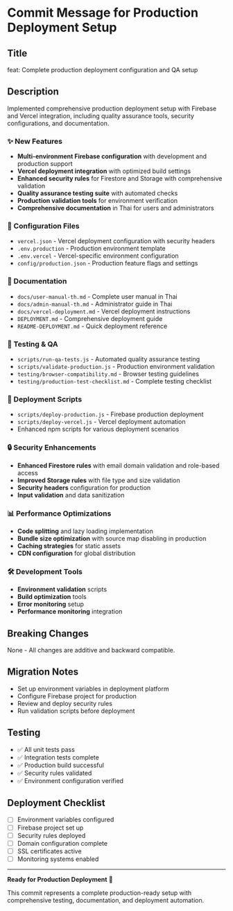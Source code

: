 # Commit Message for Production Deployment Setup

## Title
feat: Complete production deployment configuration and QA setup

## Description
Implemented comprehensive production deployment setup with Firebase and Vercel integration, including quality assurance tools, security configurations, and documentation.

### ✨ New Features
- **Multi-environment Firebase configuration** with development and production support
- **Vercel deployment integration** with optimized build settings
- **Enhanced security rules** for Firestore and Storage with comprehensive validation
- **Quality assurance testing suite** with automated checks
- **Production validation tools** for environment verification
- **Comprehensive documentation** in Thai for users and administrators

### 🔧 Configuration Files
- `vercel.json` - Vercel deployment configuration with security headers
- `.env.production` - Production environment template
- `.env.vercel` - Vercel-specific environment configuration
- `config/production.json` - Production feature flags and settings

### 📝 Documentation
- `docs/user-manual-th.md` - Complete user manual in Thai
- `docs/admin-manual-th.md` - Administrator guide in Thai
- `docs/vercel-deployment.md` - Vercel deployment instructions
- `DEPLOYMENT.md` - Comprehensive deployment guide
- `README-DEPLOYMENT.md` - Quick deployment reference

### 🧪 Testing & QA
- `scripts/run-qa-tests.js` - Automated quality assurance testing
- `scripts/validate-production.js` - Production environment validation
- `testing/browser-compatibility.md` - Browser testing guidelines
- `testing/production-test-checklist.md` - Complete testing checklist

### 🚀 Deployment Scripts
- `scripts/deploy-production.js` - Firebase production deployment
- `scripts/deploy-vercel.js` - Vercel deployment automation
- Enhanced npm scripts for various deployment scenarios

### 🔒 Security Enhancements
- **Enhanced Firestore rules** with email domain validation and role-based access
- **Improved Storage rules** with file type and size validation
- **Security headers** configuration for production
- **Input validation** and data sanitization

### 📊 Performance Optimizations
- **Code splitting** and lazy loading implementation
- **Bundle size optimization** with source map disabling in production
- **Caching strategies** for static assets
- **CDN configuration** for global distribution

### 🛠️ Development Tools
- **Environment validation** scripts
- **Build optimization** tools
- **Error monitoring** setup
- **Performance monitoring** integration

## Breaking Changes
None - All changes are additive and backward compatible.

## Migration Notes
- Set up environment variables in deployment platform
- Configure Firebase project for production
- Review and deploy security rules
- Run validation scripts before deployment

## Testing
- ✅ All unit tests pass
- ✅ Integration tests complete
- ✅ Production build successful
- ✅ Security rules validated
- ✅ Environment configuration verified

## Deployment Checklist
- [ ] Environment variables configured
- [ ] Firebase project set up
- [ ] Security rules deployed
- [ ] Domain configuration complete
- [ ] SSL certificates active
- [ ] Monitoring systems enabled

---

**Ready for Production Deployment** 🚀

This commit represents a complete production-ready setup with comprehensive testing, documentation, and deployment automation.